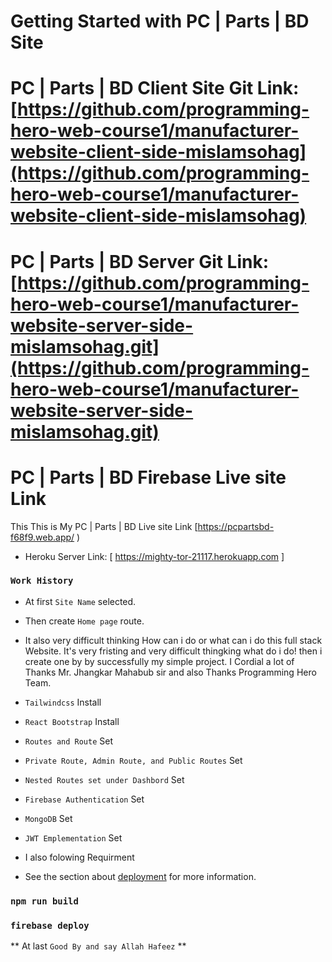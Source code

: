 
# Getting Started with PC | Parts | BD Site

# PC | Parts | BD Client Site Git Link: [https://github.com/programming-hero-web-course1/manufacturer-website-client-side-mislamsohag](https://github.com/programming-hero-web-course1/manufacturer-website-client-side-mislamsohag)

# PC | Parts | BD Server Git Link: [https://github.com/programming-hero-web-course1/manufacturer-website-server-side-mislamsohag.git](https://github.com/programming-hero-web-course1/manufacturer-website-server-side-mislamsohag.git)

# PC | Parts | BD Firebase Live site Link

This This is My PC | Parts | BD Live site Link [https://pcpartsbd-f68f9.web.app/ )

* Heroku Server Link: [ https://mighty-tor-21117.herokuapp.com ]

### `Work History`

* At first `Site Name` selected.

* Then create `Home page` route.

* It also very difficult thinking How can i do or what can i do this full stack Website. It's very fristing and very difficult thingking what do i do! then i create one by by successfully my simple project. I Cordial a lot of Thanks Mr. Jhangkar Mahabub sir and also Thanks Programming Hero Team.

* `Tailwindcss` Install 
* `React Bootstrap` Install 
* `Routes and Route` Set 
* `Private Route, Admin Route, and Public Routes` Set 
* `Nested Routes set under Dashbord` Set 
* `Firebase Authentication` Set 
* `MongoDB` Set 
* `JWT Emplementation` Set 
* I also folowing Requirment

* See the section about [deployment](https://pcpartsbd-f68f9.web.app/) for more information.

### `npm run build`
### `firebase deploy`

** At last `Good By and say Allah Hafeez` **

